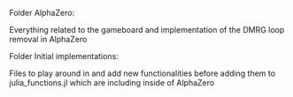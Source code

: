 Folder AlphaZero: 

Everything related to the gameboard and implementation of the DMRG loop removal in AlphaZero

Folder Initial implementations:

Files to play around in and add new functionalities before adding them to julia_functions.jl which are including inside of AlphaZero

